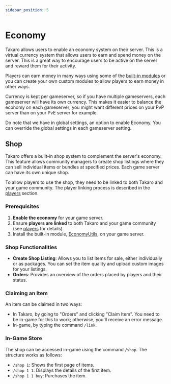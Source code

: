 ```yaml
---
sidebar_position: 5
---
```


# Economy

Takaro allows users to enable an economy system on their server. This is a virtual currency system that allows users to earn and spend money on the server. This is a great way to encourage users to be active on the server and reward them for their activity.

Players can earn money in many ways using some of the [built-in modules](./modules/overview.mdx) or you can create your own custom modules to allow players to earn money in other ways.

Currency is kept per gameserver, so if you have multiple gameservers, each gameserver will have its own currency. This makes it easier to balance the economy on each gameserver; you might want different prices on your PvP server than on your PvE server for example.

Do note that we have in global settings, an option to enable Economy. You can override the global settings in each gameserver setting.

## Shop

Takaro offers a built-in shop system to complement the server's economy. This feature allows community managers to create shop listings where they can sell individual items or bundles at specified prices. Each game server can have its own unique shop.

To allow players to use the shop, they need to be linked to both Takaro and your game community. The player linking process is described in the [players](./players.md) section.

### Prerequisites

1. **Enable the economy** for your game server.
2. Ensure **players are linked** to both Takaro and your game community (see [players](./players.md) for details).
3. Install the built-in module, [EconomyUtils](./modules/overview.mdx), on your game server.

### Shop Functionalities

- **Create Shop Listing**: Allows you to list items for sale, either individually or as packages. You can set the item quality and upload custom images for your listings.
- **Orders**: Provides an overview of the orders placed by players and their status.

### Claiming an Item

An item can be claimed in two ways:

- In Takaro, by going to "Orders" and clicking "Claim Item". You need to be in-game for this to work; otherwise, you'll receive an error message.
- In-game, by typing the command `/link`.

### In-Game Store

The shop can be accessed in-game using the command `/shop`. The structure works as follows:

- `/shop 1`: Shows the first page of items.
- `/shop 1 1`: Displays the details of the first item.
- `/shop 1 1 buy`: Purchases the item.
